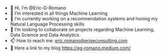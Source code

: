 - 👋 Hi, I’m @Eric-G-Romano
- 👀 I’m interested in all things Machine Learning
- 🌱 I’m currently working on a recommendation systems and honing my Natural Language Processing skills
- 💞️ I’m looking to collaborate on projects regarding Machine Learning, Data Science and Data Analytics
- 📫 How to reach me: eric.romano@eriseconsulting.com
- 📰 Here a link to my blog https://eg-romano.medium.com/

<!---
Eric-G-Romano/Eric-G-Romano is a ✨ special ✨ repository because its `README.md` (this file) appears on your GitHub profile.
You can click the Preview link to take a look at your changes.
--->
